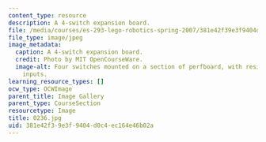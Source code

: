 ```yaml
---
content_type: resource
description: A 4-switch expansion board.
file: /media/courses/es-293-lego-robotics-spring-2007/381e42f39e3f9404d0c4ec164e46b02a_0236.jpg
file_type: image/jpeg
image_metadata:
  caption: A 4-switch expansion board.
  credit: Photo by MIT OpenCourseWare.
  image-alt: Four switches mounted on a section of perfboard, with resistors and sensor
    inputs.
learning_resource_types: []
ocw_type: OCWImage
parent_title: Image Gallery
parent_type: CourseSection
resourcetype: Image
title: 0236.jpg
uid: 381e42f3-9e3f-9404-d0c4-ec164e46b02a
---
```


